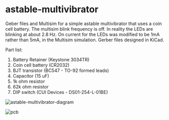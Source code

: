 # astable-multivibrator
Geber files and Multisim for a simple astable multivibrator that uses a coin cell battery. The multisim blink frequency is off. In reality the LEDs are blinking at about 2.8 Hz. On current for the LEDs was modified to be 1mA rather than 5mA, in the Multisim simulation. Gerber files designed in KiCad.

Part list:
1) Battery Retainer (Keystone 3034TR)
2) Coin cell battery (CR2032)
3) BJT transistor (BC547 - TO-92 formed leads)
4) Capacitor (15 uF)
5) 1k ohm resistor
6) 62k ohm resistor
7) DIP switch (CUI Devices - DS01-254-L-01BE)

![astable-multivibrator-diagram](https://github.com/Telephos/astable-multivibrator/assets/22378231/a36d8b8e-b515-4897-ba9a-2fbaed782f21)

![pcb](https://github.com/Telephos/astable-multivibrator/assets/22378231/4b17a172-73f0-4d99-a8d0-97e6d53bbeaa)
